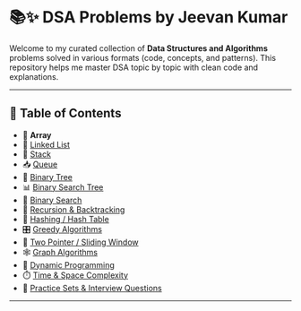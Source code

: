 # 📚✨ DSA Problems by Jeevan Kumar

Welcome to my curated collection of **Data Structures and Algorithms** problems solved in various formats (code, concepts, and patterns). This repository helps me master DSA topic by topic with clean code and explanations.

---

## 📌 Table of Contents

- 🔢 **Array**
- 🔗 [Linked List](#-linked-list)
- 🧮 [Stack](#-stack)
- 📥 [Queue](#-queue)
- 🌲 [Binary Tree](#-binary-tree)
- 📊 [Binary Search Tree](#-binary-search-tree)
- 🎯 [Binary Search](#-binary-search)
- 🧠 [Recursion & Backtracking](#-recursion--backtracking)
- 🧩 [Hashing / Hash Table](#-hashing--hash-table)
- 🎛️ [Greedy Algorithms](#-greedy-algorithms)
- 🔁 [Two Pointer / Sliding Window](#-two-pointer--sliding-window)
- 🕸️ [Graph Algorithms](#-graph-algorithms)
- 🔄 [Dynamic Programming](#-dynamic-programming)
- ⏱️ [Time & Space Complexity](#️-time--space-complexity)
- 🧪 [Practice Sets & Interview Questions](#-practice--interview-questions)

---


